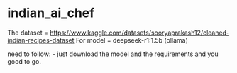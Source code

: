# indian_ai_chef

The dataset = https://www.kaggle.com/datasets/sooryaprakash12/cleaned-indian-recipes-dataset For model = deepseek-r1:1.5b (ollama)

need to follow: - just download the model and the requirements and you good to go.
